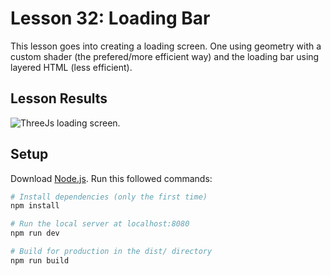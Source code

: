 # Lesson 32: Loading Bar
This lesson goes into creating a loading screen. One using geometry with a custom shader (the prefered/more efficient way) and the loading bar using layered HTML (less efficient).

## Lesson Results
![ThreeJs loading screen.](/32-intro-and-loading-progress/readme-assets/loading.gif)

## Setup
Download [Node.js](https://nodejs.org/en/download/).
Run this followed commands:

``` bash
# Install dependencies (only the first time)
npm install

# Run the local server at localhost:8080
npm run dev

# Build for production in the dist/ directory
npm run build
```
